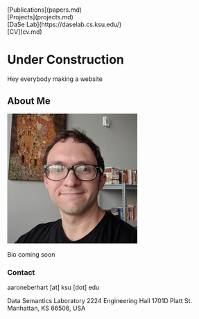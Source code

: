 # <div class="container-lg clearfix">
  <div class="col-3 float-left pr-2 mb-3">
    <div class="border bg-gray-light">[Publications](papers.md)</div>
  </div>
  <div class="col-3 float-left px-2 mb-3">
    <div class="border bg-gray-light">[Projects](projects.md)</div>
  </div>
  <div class="col-3 float-left px-2 mb-3">
    <div class="border bg-gray-light">[DaSe Lab](https://daselab.cs.ksu.edu/)</div>
  </div>
  <div class="col-3 float-left pl-2 mb-3">
    <div class="border bg-gray-light">[CV](cv.md)</div>
  </div>
</div>

# Under Construction

Hey everybody making a website

## About Me

![Me](me.png)<!-- .element height="40%" width="40%" -->

Bio coming soon

### Contact

aaroneberhart \[at\] ksu \[dot\] edu

Data Semantics Laboratory
2224 Engineering Hall
1701D Platt St.
Manhattan, KS 66506, USA
